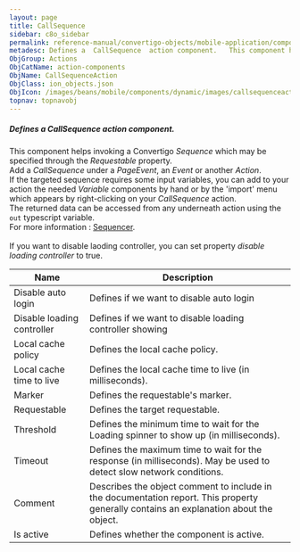 ```yaml
---
layout: page
title: CallSequence
sidebar: c8o_sidebar
permalink: reference-manual/convertigo-objects/mobile-application/components/action-components/callsequence/
metadesc: Defines a  CallSequence  action component.   This component helps invoking a Convertigo  Sequence  which may be specified through the  Requestable  pr
ObjGroup: Actions
ObjCatName: action-components
ObjName: CallSequenceAction
ObjClass: ion_objects.json
ObjIcon: /images/beans/mobile/components/dynamic/images/callsequenceaction_color_32x32.png
topnav: topnavobj
---
```

##### Defines a <i>CallSequence</i> action component. <br/>

 This component helps invoking a Convertigo <i>Sequence</i> which may be specified through the <i>Requestable</i> property.<br/>
 Add a <i>CallSequence</i> under a <i>PageEvent</i>, an <i>Event</i> or another <i>Action</i>.<br/>
If the targeted sequence requires some input variables, you can add to your action the needed <i>Variable</i> components by hand or by the 'import' menu which appears by right-clicking on your <i>CallSequence</i> action.<br/>
The returned data can be accessed from any underneath action using the <code>out</code> typescript variable.<br/>
For more information : <a href='https://www.convertigo.com/documentation/latest/reference-manual/convertigo-objects/sequencer/'>Sequencer</a>. <br/>
<br/>
 If you want to disable laoding controller, you can set property <i>disable loading controller</i> to true.

Name | Description 
--- | ---
Disable auto login | Defines if we want to disable auto login
Disable loading controller | Defines if we want to disable loading controller showing
Local cache policy | Defines the local cache policy.
Local cache time to live | Defines the local cache time to live (in milliseconds).
Marker | Defines the requestable's marker.
Requestable | Defines the target requestable.
Threshold | Defines the minimum time to wait for the Loading spinner to show up (in milliseconds).
Timeout | Defines the maximum time to wait for the response (in milliseconds). May be used to detect slow network conditions.
Comment | Describes the object comment to include in the documentation report.  This property generally contains an explanation about the object. 
Is active | Defines whether the component is active. 

